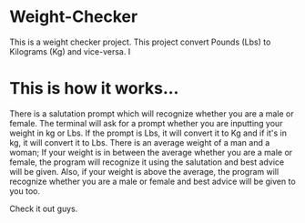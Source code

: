 # Weight-Checker
This is a weight checker project. This project convert Pounds (Lbs) to Kilograms (Kg) and vice-versa. I
# This is how it works...
There is a salutation prompt which will recognize whether you are a male or female.
The terminal will ask for a prompt whether you are inputting your weight in kg or Lbs.
If the prompt is Lbs, it will convert it to Kg and if it's in kg, it will convert it to Lbs.
There is an average weight of a man and a woman;
If your weight is in between the average whether you are a male or female, the program will recognize it using the salutation and best advice will be given.
Also, if your weight is above the average, the program will recognize whether you are a male or female and best advice will be given to you too.

Check it out guys.
